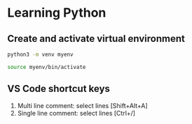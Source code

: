 # Learning Python

## Create and activate virtual environment
```bash
python3 -m venv myenv

source myenv/bin/activate
```

## VS Code shortcut keys
1. Multi line comment: select lines [Shift+Alt+A]
2. Single line comment: select lines [Ctrl+/]